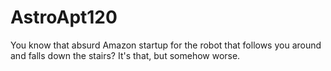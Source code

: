 # AstroApt120
You know that absurd Amazon startup for the robot that follows you around and falls down the stairs?  It's that, but somehow worse.
